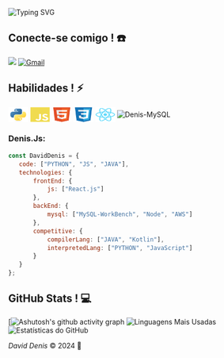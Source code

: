 ![Typing SVG](https://readme-typing-svg.herokuapp.com/?color=ffffff&size=33&center=true&vCenter=true&width=1000&lines=Hello+guys!+My+name+is+David+Denis;I'm+22+years+old;I'm+from+Brazil;I'm+Full-Stack+Developer;)
## Conecte-se comigo ! ☎️
<a href="https://www.linkedin.com/in/daviddenisdev/" target="_blank"><img src="https://img.shields.io/badge/-LinkedIn-%230077B5?style=for-the-badge&logo=linkedin&logoColor=white" target="_blank"></a>
[![Gmail](https://img.shields.io/badge/Gmail-D14836?style=for-the-badge&logo=gmail&logoColor=white)](https://mail.google.com/mail/u/0/#inbox?compose=GTvVlcSMTRvKtRTGlwFnZPFLmKHwbRfSgkmktmdnfCfQWrpSgJtLpRmHkVVHbVchrwlvrSmvNsTMW)

## Habilidades ! ⚡
<div style="display: inline_block"<br/>
  <img align="center" alt="Denis-Python" height="30" width="40" src="https://raw.githubusercontent.com/devicons/devicon/master/icons/python/python-original.svg">
  <img align="center" alt="Denis-Js" height="30" width="40" src="https://raw.githubusercontent.com/devicons/devicon/master/icons/javascript/javascript-plain.svg">
  <img align="center" alt="Denis-HTML" height="30" width="40" src="https://raw.githubusercontent.com/devicons/devicon/master/icons/html5/html5-original.svg">
  <img align="center" alt="Denis-CSS" height="30" width="40" src="https://raw.githubusercontent.com/devicons/devicon/master/icons/css3/css3-original.svg">
  <img align="center" alt="Denis-React" height="30" width="40" src="https://raw.githubusercontent.com/devicons/devicon/master/icons/react/react-original.svg">
  <img align="center" alt="Denis-MySQL" height="30" width="90" src="https://img.shields.io/badge/MySQL-005C84?style=for-the-badge&logo=mysql&logoColor=white">
</div>

### Denis.Js:

```javascript
const DavidDenis = {
   code: ["PYTHON", "JS", "JAVA"],
   technologies: {
       frontEnd: {
           js: ["React.js"]
       },
       backEnd: {
           mysql: ["MySQL-WorkBench", "Node", "AWS"]
       },
       competitive: {
           compilerLang: ["JAVA", "Kotlin"],
           interpretedLang: ["PYTHON", "JavaScript"]
       }
   }
};
```

## GitHub Stats ! 💻

[![Ashutosh's github activity graph](https://github-readme-activity-graph.vercel.app/graph?username=davidenisDEV&bg_color=ffffff&color=b13583&line=b13583&point=ff9494&area=true&hide_border=true)
![Linguagens Mais Usadas](https://github-readme-stats.vercel.app/api/top-langs/?username=davidenisDEV&layout=compact&theme=dark&border_color=dark)
![Estatísticas do GitHub](https://github-readme-stats.vercel.app/api?username=davidenisDEV&layout=compact&theme=dark)


*David Denis* © 2024 🌱

